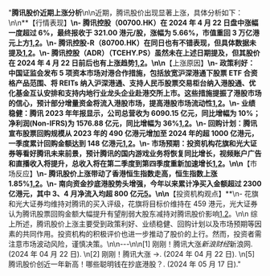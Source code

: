 "**腾讯股价近期上涨分析**\n\n近期，腾讯股价出现显著上涨，具体分析如下：\n\n**【行情表现】**\n- 腾讯控股（00700.HK）在 2024 年 4 月 22 日盘中涨幅一度超过 6%，最终报收于 321.00 港元/股，涨幅为 5.66%，市值重回 3 万亿港元上方[1,2](@ref)。\n- 腾讯控股-R（80700.HK）在同日也有不错表现，但具体数据未提及[1,2](@ref)。\n- 腾讯控股（ADR）（TCEHY.PS）虽然未在上述日期提及，但其股价在 2024 年 4 月 22 日前后也有上涨趋势[1,2](@ref)。\n\n**【上涨原因】**\n- **政策利好**：中国证监会发布 5 项资本市场对港合作措施，包括放宽沪深港通下股票 ETF 合资格产品范围、将 REITs 纳入沪深港通、支持人民币股票交易柜台纳入港股通、优化基金互认安排和支持内地行业龙头企业赴港交所上市。这些措施提振了港股市场的信心，预计部分增量资金将流入港股市场，提高港股市场流动性[1,2](@ref)。\n- **业绩稳健**：腾讯 2023 年年报显示，公司总营收为 6090.15 亿元，同比增幅为 10%；净利润(Non-IFRS)为 1576.88 亿元，同比增幅为 36%[1,2](@ref)。\n- **回购计划**：腾讯宣布股票回购规模从 2023 年的 490 亿港元增加至 2024 年的超 1000 亿港元，一季度累计回购金额达到 148 亿港元[1,2](@ref)。\n- **市场预期**：投资机构花旗和光大证券等看好腾讯未来前景，预计腾讯的国内游戏业务将恢复同比增长，视频账户广告和直播收入将提升，总收入将在第二季度到第四季度重新加速增长[1,2](@ref)。\n\n**【市场反应】**\n- 腾讯股价上涨带动了香港恒生指数走高，恒生指数上涨 1.85%[1,2](@ref)。\n- 南向资金抄底港股势头增强，今年以来累计净买入金额超过 2300 亿港元，其中 3、4 月净流入均超 800 亿元[5](@ref)。\n\n**【投资机构观点】**\n- 花旗和光大证券均维持对腾讯的买入评级，花旗将目标价维持在 459 港元，光大证券认为腾讯股票回购金额大幅提升有望削弱大股东减持对腾讯股价影响[1,2](@ref)。\n\n 综上所述，腾讯股价上涨主要受到政策利好、业绩稳健、回购计划以及市场预期等因素的共同作用。投资机构的积极评价也进一步推动了股价的上行。然而，投资者需注意市场波动风险，谨慎决策。\n\n---\n\n[1] 刚刚！腾讯大涨*新浪财经*新浪网. (2024 年 04 月 22 日). \n[2] 刚刚！腾讯大涨 →. (2024 年 04 月 22 日). \n[5] 腾讯股价创近一年新高！哪些聪明钱在抄底港股？. (2024 年 05 月 17 日)."
